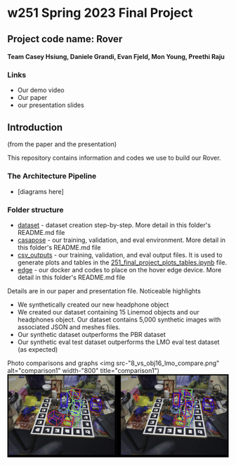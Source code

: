 # w251 Spring 2023 Final Project

## Project code name: Rover
#### Team Casey Hsiung, Daniele Grandi, Evan Fjeld, Mon Young, Preethi Raju

### Links
- Our demo video
- Our paper
- our presentation slides

## Introduction
(from the paper and the presentation)

This repository contains information and codes we use to build our Rover.

### The Architecture Pipeline

- [diagrams here]

### Folder structure

- [dataset](dataset) - dataset creation step-by-step. More detail in this folder's README.md file
- [casapose](casapose) - our training, validation, and eval environment. More detail in this folder's README.md file
- [csv_outputs](csv_outputs) - our training, validation, and eval output files. It is used to generate plots and tables in the [251_final_project_plots_tables.ipynb](251_final_project_plots_tables.ipynb) file.
- [edge](edge) - our docker and codes to place on the hover edge device. More detail in this folder's README.md file

Details are in our paper and presentation file. Noticeable highlights
- We synthetically created our new headphone object 
- We created our dataset containing 15 Linemod objects and our headphones object. Our dataset contains 5,000 synthetic images with associated JSON and meshes files.
- Our synthetic dataset outperforms the PBR dataset
- Our synthetic eval test dataset outperforms the LMO eval test dataset (as expected)

Photo comparisons and graphs
<img src-"8_vs_obj16_lmo_compare.png" alt="comparison1" width-"800" title="comparison1")
![comparison1](img/8_vs_obj16_lmo_compare.png)
